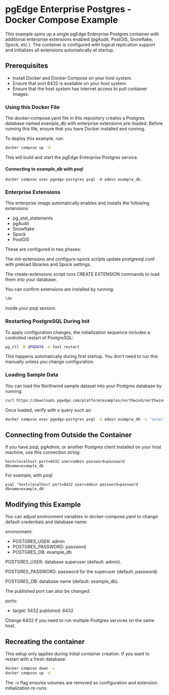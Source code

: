 # pgEdge Enterprise Postgres - Docker Compose Example

This example spins up a single pgEdge Enterprise Postgres container with additional enterprise extensions enabled (pgAudit, PostGIS, Snowflake, Spock, etc.). The container is configured with logical replication support and initializes all extensions automatically at startup.

## Prerequisites

- Install Docker and Docker Compose on your host system.
- Ensure that port 6432 is available on your host system.
- Ensure that the host system has internet access to pull container images.

### Using this Docker File

The docker-compose.yaml file in this repository creates a Postgres database named example_db with enterprise extensions pre-loaded. Before running this file, ensure that you have Docker installed and running.

To deploy this example, run:

```sh
docker compose up -d
```

This will build and start the pgEdge Enterprise Postgres service.

#### Connecting to example_db with psql

```shell
docker compose exec pgedge-postgres psql -U admin example_db
```

### Enterprise Extensions

This enterprise image automatically enables and installs the following extensions:

- pg_stat_statements
- pgAudit
- Snowflake
- Spock
- PostGIS

These are configured in two phases:

The init-extensions and configure-spock scripts update postgresql.conf with preload libraries and Spock settings.

The create-extensions script runs CREATE EXTENSION commands to load them into your database.

You can confirm extensions are installed by running:

```sh
\dx
```

inside your psql session.

### Restarting PostgreSQL During Init

To apply configuration changes, the initialization sequence includes a controlled restart of PostgreSQL:

```sh
pg_ctl -D $PGDATA -m fast restart
```

This happens automatically during first startup. You don’t need to run this manually unless you change configuration.

### Loading Sample Data

You can load the Northwind sample dataset into your Postgres database by running:

```sh
curl https://downloads.pgedge.com/platform/examples/northwind/northwind.sql | docker compose exec -T pgedge-postgres psql -U admin example_db
```

Once loaded, verify with a query such as:

```sh
docker compose exec pgedge-postgres psql -U admin example_db -c "select * from northwind.shippers;"
```

## Connecting from Outside the Container

If you have psql, pgAdmin, or another Postgres client installed on your host machine, use this connection string:

`host=localhost port=6432 user=admin password=password dbname=example_db`

For example, with psql:

`psql 'host=localhost port=6432 user=admin password=password dbname=example_db'`

## Modifying this Example

You can adjust environment variables in docker-compose.yaml to change default credentials and database name:

environment:

- POSTGRES_USER: admin
- POSTGRES_PASSWORD: password
- POSTGRES_DB: example_db

POSTGRES_USER: database superuser (default: admin).

POSTGRES_PASSWORD: password for the superuser (default: password).

POSTGRES_DB: database name (default: example_db).

The published port can also be changed:

ports:

- target: 5432
  published: 6432

Change 6432 if you need to run multiple Postgres services on the same host.

## Recreating the container

This setup only applies during initial container creation. If you want to restart with a fresh database:

```sh
docker compose down -v
docker compose up -d
```

The -v flag ensures volumes are removed so configuration and extension initialization re-runs.
